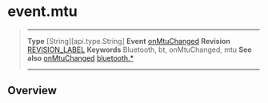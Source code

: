 # event.mtu

> --------------------- ------------------------------------------------------------------------------------------
> __Type__              [String][api.type.String]
> __Event__             [onMtuChanged](/plugin.bluetooth.type.Server.event.onMtuChanged.md)
> __Revision__          [REVISION_LABEL](REVISION_URL)
> __Keywords__          Bluetooth, bt, onMtuChanged, mtu
> __See also__          [onMtuChanged](/plugin.bluetooth.type.Server.event.onMtuChanged.md)
>						[bluetooth.*](/plugin.bluetooth.md)
> --------------------- ------------------------------------------------------------------------------------------

## Overview